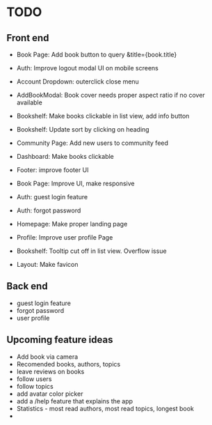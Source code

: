 # TODO

## Front end
- Book Page: Add book button to query &title={book.title}
- Auth: Improve logout modal UI on mobile screens
- Account Dropdown: outerclick close menu
- AddBookModal: Book cover needs proper aspect ratio if no cover available
- Bookshelf: Make books clickable in list view, add info button
- Bookshelf: Update sort by clicking on heading
- Community Page: Add new users to community feed
- Dashboard: Make books clickable

- Footer: improve footer UI
- Book Page: Improve UI, make responsive
- Auth: guest login feature
- Auth: forgot password
- Homepage: Make proper landing page
- Profile: Improve user profile Page
- Bookshelf: Tooltip cut off in list view. Overflow issue
- Layout: Make favicon

## Back end
- guest login feature
- forgot password
- user profile

## Upcoming feature ideas
- Add book via camera
- Recomended books, authors, topics
- leave reviews on books
- follow users
- follow topics
- add avatar color picker
- add a /help feature that explains the app
- Statistics - most read authors, most read topics, longest book
- 
